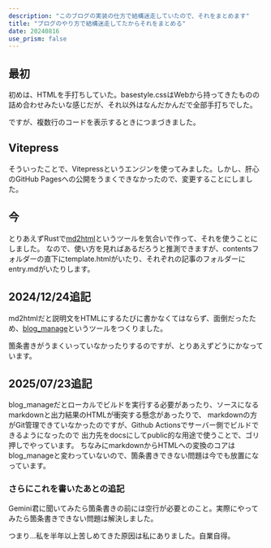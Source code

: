```yaml
---
description: "このブログの実装の仕方で結構迷走していたので、それをまとめます"
title: "ブログのやり方で結構迷走してたからそれをまとめる"
date: 20240816
use_prism: false
---
```

## 最初
初めは、HTMLを手打ちしていた。basestyle.cssはWebから持ってきたものの詰め合わせみたいな感じだが、それ以外はなんだかんだで全部手打ちでした。

ですが、複数行のコードを表示するときにつまづきました。
## Vitepress
そういったことで、Vitepressというエンジンを使ってみました。しかし、肝心のGitHub Pagesへの公開をうまくできなかったので、変更することにしました。
## 今
とりあえずRustで[md2html](https://github.com/shizukani-cp/md2html.git)というツールを気合いで作って、それを使うことにしました。
なので、使い方を見ればあるだろうと推測できますが、contentsフォルダーの直下にtemplate.htmlがいたり、それぞれの記事のフォルダーにentry.mdがいたりします。
## 2024/12/24追記
md2htmlだと説明文をHTMLにするたびに書かなくてはならず、面倒だったため、[blog_manage](https://github.com/shizukani-cp/blog_manage.git)というツールをつくりました。

箇条書きがうまくいっていなかったりするのですが、とりあえずどうにかなっています。
## 2025/07/23追記
blog_manageだとローカルでビルドを実行する必要があったり、ソースになるmarkdownと出力結果のHTMLが衝突する懸念があったりで、
markdownの方がGit管理できていなかったのですが、Github Actionsでサーバー側でビルドできるようになったので
出力先をdocsにしてpublic的な用途で使うことで、ゴリ押しでやっています。
ちなみにmarkdownからHTMLへの変換のコアはblog_manageと変わっていないので、箇条書きできない問題は今でも放置になっています。

### さらにこれを書いたあとの追記
Gemini君に聞いてみたら箇条書きの前には空行が必要とのこと。実際にやってみたら箇条書きできない問題は解決しました。

つまり...私を半年以上苦しめてきた原因は私にありました。自業自得。
